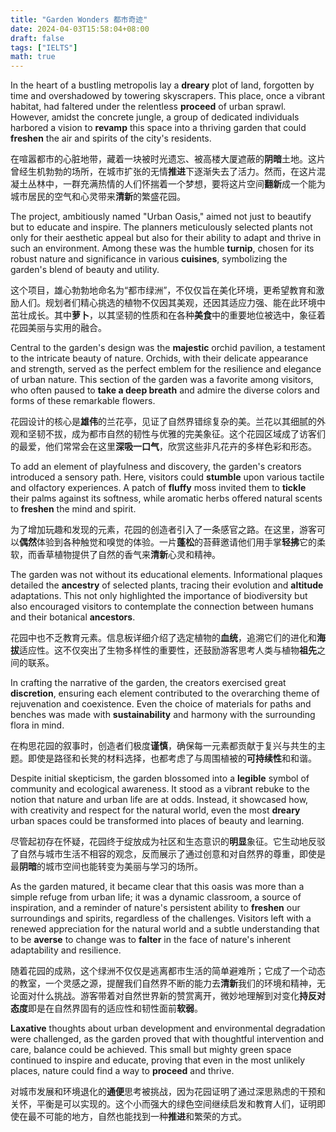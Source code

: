 ```yaml
---
title: "Garden Wonders 都市奇迹"
date: 2024-04-03T15:58:04+08:00
draft: false
tags: ["IELTS"]
math: true
---
```


In the heart of a bustling metropolis lay a **dreary** plot of land, forgotten by time and overshadowed by towering skyscrapers. This place, once a vibrant habitat, had faltered under the relentless **proceed** of urban sprawl. However, amidst the concrete jungle, a group of dedicated individuals harbored a vision to **revamp** this space into a thriving garden that could **freshen** the air and spirits of the city's residents.

在喧嚣都市的心脏地带，藏着一块被时光遗忘、被高楼大厦遮蔽的**阴暗**土地。这片曾经生机勃勃的场所，在城市扩张的无情**推进**下逐渐失去了活力。然而，在这片混凝土丛林中，一群充满热情的人们怀揣着一个梦想，要将这片空间**翻新**成一个能为城市居民的空气和心灵带来**清新**的繁盛花园。

The project, ambitiously named "Urban Oasis," aimed not just to beautify but to educate and inspire. The planners meticulously selected plants not only for their aesthetic appeal but also for their ability to adapt and thrive in such an environment. Among these was the humble **turnip**, chosen for its robust nature and significance in various **cuisines**, symbolizing the garden's blend of beauty and utility.

这个项目，雄心勃勃地命名为“都市绿洲”，不仅仅旨在美化环境，更希望教育和激励人们。规划者们精心挑选的植物不仅因其美观，还因其适应力强、能在此环境中茁壮成长。其中**萝卜**，以其坚韧的性质和在各种**美食**中的重要地位被选中，象征着花园美丽与实用的融合。

Central to the garden's design was the **majestic** orchid pavilion, a testament to the intricate beauty of nature. Orchids, with their delicate appearance and strength, served as the perfect emblem for the resilience and elegance of urban nature. This section of the garden was a favorite among visitors, who often paused to **take a deep breath** and admire the diverse colors and forms of these remarkable flowers.

花园设计的核心是**雄伟**的兰花亭，见证了自然界错综复杂的美。兰花以其细腻的外观和坚韧不拔，成为都市自然的韧性与优雅的完美象征。这个花园区域成了访客们的最爱，他们常常会在这里**深吸一口气**，欣赏这些非凡花卉的多样色彩和形态。

To add an element of playfulness and discovery, the garden's creators introduced a sensory path. Here, visitors could **stumble** upon various tactile and olfactory experiences. A patch of **fluffy** moss invited them to **tickle** their palms against its softness, while aromatic herbs offered natural scents to **freshen** the mind and spirit.

为了增加玩趣和发现的元素，花园的创造者引入了一条感官之路。在这里，游客可以**偶然**体验到各种触觉和嗅觉的体验。一片**蓬松**的苔藓邀请他们用手掌**轻拂**它的柔软，而香草植物提供了自然的香气来**清新**心灵和精神。

The garden was not without its educational elements. Informational plaques detailed the **ancestry** of selected plants, tracing their evolution and **altitude** adaptations. This not only highlighted the importance of biodiversity but also encouraged visitors to contemplate the connection between humans and their botanical **ancestors**.

花园中也不乏教育元素。信息板详细介绍了选定植物的**血统**，追溯它们的进化和**海拔**适应性。这不仅突出了生物多样性的重要性，还鼓励游客思考人类与植物**祖先**之间的联系。

In crafting the narrative of the garden, the creators exercised great **discretion**, ensuring each element contributed to the overarching theme of rejuvenation and coexistence. Even the choice of materials for paths and benches was made with **sustainability** and harmony with the surrounding flora in mind.

在构思花园的叙事时，创造者们极度**谨慎**，确保每一元素都贡献于复兴与共生的主题。即使是路径和长凳的材料选择，也都考虑了与周围植被的**可持续性**和和谐。

Despite initial skepticism, the garden blossomed into a **legible** symbol of community and ecological awareness. It stood as a vibrant rebuke to the notion that nature and urban life are at odds. Instead, it showcased how, with creativity and respect for the natural world, even the most **dreary** urban spaces could be transformed into places of beauty and learning.

尽管起初存在怀疑，花园终于绽放成为社区和生态意识的**明显**象征。它生动地反驳了自然与城市生活不相容的观念，反而展示了通过创意和对自然界的尊重，即使是最**阴暗**的城市空间也能转变为美丽与学习的场所。

As the garden matured, it became clear that this oasis was more than a simple refuge from urban life; it was a dynamic classroom, a source of inspiration, and a reminder of nature's persistent ability to **freshen** our surroundings and spirits, regardless of the challenges. Visitors left with a renewed appreciation for the natural world and a subtle understanding that to be **averse** to change was to **falter** in the face of nature's inherent adaptability and resilience.

随着花园的成熟，这个绿洲不仅仅是逃离都市生活的简单避难所；它成了一个动态的教室，一个灵感之源，提醒我们自然界不断的能力去**清新**我们的环境和精神，无论面对什么挑战。游客带着对自然世界新的赞赏离开，微妙地理解到对变化**持反对态度**即是在自然界固有的适应性和韧性面前**软弱**。

**Laxative** thoughts about urban development and environmental degradation were challenged, as the garden proved that with thoughtful intervention and care, balance could be achieved. This small but mighty green space continued to inspire and educate, proving that even in the most unlikely places, nature could find a way to **proceed** and thrive.

对城市发展和环境退化的**通便**思考被挑战，因为花园证明了通过深思熟虑的干预和关怀，平衡是可以实现的。这个小而强大的绿色空间继续启发和教育人们，证明即使在最不可能的地方，自然也能找到一种**推进**和繁荣的方式。
